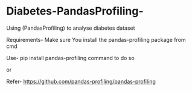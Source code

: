 # Diabetes-PandasProfiling-

Using (PandasProfiling) to analyse diabetes dataset


Requirements- Make sure You install the pandas-profiling package from cmd

Use- pip install pandas-profiling command to do so

or

Refer-
https://github.com/pandas-profiling/pandas-profiling

